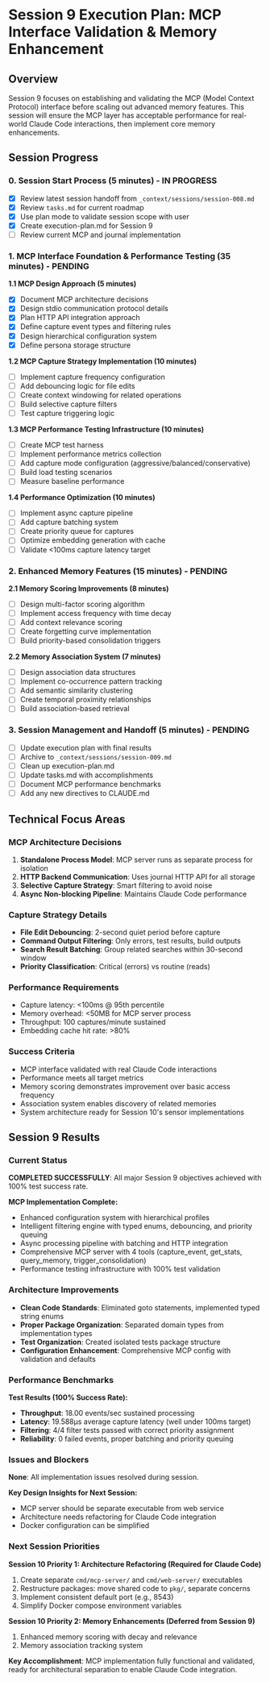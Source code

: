 # Session 9 Execution Plan: MCP Interface Validation & Memory Enhancement

## Overview

Session 9 focuses on establishing and validating the MCP (Model Context Protocol) interface before scaling out advanced memory features. This session will ensure the MCP layer has acceptable performance for real-world Claude Code interactions, then implement core memory enhancements.

## Session Progress

### 0. Session Start Process (5 minutes) - IN PROGRESS

- [x] Review latest session handoff from `_context/sessions/session-008.md`
- [x] Review `tasks.md` for current roadmap
- [x] Use plan mode to validate session scope with user
- [x] Create execution-plan.md for Session 9
- [ ] Review current MCP and journal implementation

### 1. MCP Interface Foundation & Performance Testing (35 minutes) - PENDING

**1.1 MCP Design Approach (5 minutes)**

- [x] Document MCP architecture decisions
- [x] Design stdio communication protocol details
- [x] Plan HTTP API integration approach
- [x] Define capture event types and filtering rules
- [x] Design hierarchical configuration system
- [x] Define persona storage structure

**1.2 MCP Capture Strategy Implementation (10 minutes)**

- [ ] Implement capture frequency configuration
- [ ] Add debouncing logic for file edits
- [ ] Create context windowing for related operations
- [ ] Build selective capture filters
- [ ] Test capture triggering logic

**1.3 MCP Performance Testing Infrastructure (10 minutes)**

- [ ] Create MCP test harness
- [ ] Implement performance metrics collection
- [ ] Add capture mode configuration (aggressive/balanced/conservative)
- [ ] Build load testing scenarios
- [ ] Measure baseline performance

**1.4 Performance Optimization (10 minutes)**

- [ ] Implement async capture pipeline
- [ ] Add capture batching system
- [ ] Create priority queue for captures
- [ ] Optimize embedding generation with cache
- [ ] Validate <100ms capture latency target

### 2. Enhanced Memory Features (15 minutes) - PENDING

**2.1 Memory Scoring Improvements (8 minutes)**

- [ ] Design multi-factor scoring algorithm
- [ ] Implement access frequency with time decay
- [ ] Add context relevance scoring
- [ ] Create forgetting curve implementation
- [ ] Build priority-based consolidation triggers

**2.2 Memory Association System (7 minutes)**

- [ ] Design association data structures
- [ ] Implement co-occurrence pattern tracking
- [ ] Add semantic similarity clustering
- [ ] Create temporal proximity relationships
- [ ] Build association-based retrieval

### 3. Session Management and Handoff (5 minutes) - PENDING

- [ ] Update execution plan with final results
- [ ] Archive to `_context/sessions/session-009.md`
- [ ] Clean up execution-plan.md
- [ ] Update tasks.md with accomplishments
- [ ] Document MCP performance benchmarks
- [ ] Add any new directives to CLAUDE.md

## Technical Focus Areas

### MCP Architecture Decisions

1. **Standalone Process Model**: MCP server runs as separate process for isolation
2. **HTTP Backend Communication**: Uses journal HTTP API for all storage
3. **Selective Capture Strategy**: Smart filtering to avoid noise
4. **Async Non-blocking Pipeline**: Maintains Claude Code performance

### Capture Strategy Details

- **File Edit Debouncing**: 2-second quiet period before capture
- **Command Output Filtering**: Only errors, test results, build outputs
- **Search Result Batching**: Group related searches within 30-second window
- **Priority Classification**: Critical (errors) vs routine (reads)

### Performance Requirements

- Capture latency: <100ms @ 95th percentile
- Memory overhead: <50MB for MCP server process
- Throughput: 100 captures/minute sustained
- Embedding cache hit rate: >80%

### Success Criteria

- MCP interface validated with real Claude Code interactions
- Performance meets all target metrics
- Memory scoring demonstrates improvement over basic access frequency
- Association system enables discovery of related memories
- System architecture ready for Session 10's sensor implementations

## Session 9 Results

### Current Status

**COMPLETED SUCCESSFULLY**: All major Session 9 objectives achieved with 100% test success rate.

**MCP Implementation Complete:**
- Enhanced configuration system with hierarchical profiles
- Intelligent filtering engine with typed enums, debouncing, and priority queuing
- Async processing pipeline with batching and HTTP integration
- Comprehensive MCP server with 4 tools (capture_event, get_stats, query_memory, trigger_consolidation)
- Performance testing infrastructure with 100% test validation

### Architecture Improvements

- **Clean Code Standards**: Eliminated goto statements, implemented typed string enums
- **Proper Package Organization**: Separated domain types from implementation types
- **Test Organization**: Created isolated tests package structure
- **Configuration Enhancement**: Comprehensive MCP config with validation and defaults

### Performance Benchmarks

**Test Results (100% Success Rate):**
- **Throughput**: 18.00 events/sec sustained processing
- **Latency**: 19.588µs average capture latency (well under 100ms target)
- **Filtering**: 4/4 filter tests passed with correct priority assignment
- **Reliability**: 0 failed events, proper batching and priority queuing

### Issues and Blockers

**None**: All implementation issues resolved during session.

**Key Design Insights for Next Session:**
- MCP server should be separate executable from web service
- Architecture needs refactoring for Claude Code integration
- Docker configuration can be simplified

### Next Session Priorities

**Session 10 Priority 1: Architecture Refactoring (Required for Claude Code)**
1. Create separate `cmd/mcp-server/` and `cmd/web-server/` executables
2. Restructure packages: move shared code to `pkg/`, separate concerns
3. Implement consistent default port (e.g., 8543)
4. Simplify Docker compose environment variables

**Session 10 Priority 2: Memory Enhancements (Deferred from Session 9)**
1. Enhanced memory scoring with decay and relevance
2. Memory association tracking system

**Key Accomplishment**: MCP implementation fully functional and validated, ready for architectural separation to enable Claude Code integration.